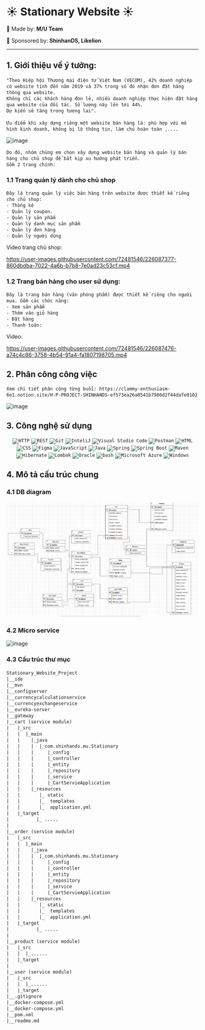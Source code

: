 # :sunny: Stationary Website :sunny:

:sunflower: Made by: 	**M/U Team**

:sunflower: Sponsored by: **ShinhanDS, Likelion**
***



## 1. Giới thiệu về ý tưởng:
```
"Theo Hiệp hội Thương mại điện tử Việt Nam (VECOM), 42% doanh nghiệp có website tính đến năm 2019 và 37% trong số đó nhận đơn đặt hàng thông qua website. 
Không chỉ các khách hàng đơn lẻ, nhiều doanh nghiệp thực hiện đặt hàng qua website của đối tác. Số lượng này lên tới 44%. 
Dự kiến sẽ tăng trong tương lai". 

Ưu điểm khi xây dựng riêng một website bán hàng là: phù hợp với mô hình kinh doanh, không bị lộ thông tin, làm chủ hoàn toàn ,....

```

![image](https://user-images.githubusercontent.com/72481546/226086440-800b5b86-4a63-4bb8-bcea-c1fc38d097ef.png)
```
Do đó, nhóm chúng em chọn xây dựng website bán hàng và quản lý bán hàng cho chủ shop để bắt kịp xu hướng phát triển. 
Gồm 2 trang chính:
```

### 1.1 Trang quản lý dành cho chủ shop
```
Đây là trang quản lý việc bán hàng trên website được thiết kế riêng cho chủ shop:
- Thống kê
- Quản lý coupon.
- Quản lý sản phẩm
- Quản lý danh mục sản phẩm
- Quản lý đơn hàng
- Quản lý người dùng 
```


Video trang chủ shop:

https://user-images.githubusercontent.com/72481546/226087377-860dbdba-7022-4a6b-b7b8-7e0ad23c53cf.mp4



### 1.2 Trang bán hàng cho user sử dụng:
```
Đây là trang bán hàng (văn phòng phẩm) được thiết kế riêng cho người mua. Gồm các chức năng:
- Xem sản phẩm
- Thêm vào giỏ hàng
- Đặt hàng 
- Thanh toán:
```
Video:

https://user-images.githubusercontent.com/72481546/226087476-a74c4c86-3758-4b54-91a4-fa1807198705.mp4



## 2. Phân công công việc

```
Xem chi tiết phân công từng buổi: https://clammy-enthusiasm-6e1.notion.site/H-P-PROJECT-SHINHANDS-ef573ea26a0541b7986d2f44dafe0102
```

![image](https://user-images.githubusercontent.com/72481546/226088677-7ed5f741-5ed4-4e5e-85bd-02152ba7ee4e.png)

##  3. Công nghệ sử dụng
<div align="center">
	<code><img height="50" src="https://user-images.githubusercontent.com/25181517/192107854-765620d7-f909-4953-a6da-36e1ef69eea6.png" alt="HTTP" title="HTTP" /></code>
	<code><img height="50" src="https://user-images.githubusercontent.com/25181517/192107858-fe19f043-c502-4009-8c47-476fc89718ad.png" alt="REST" title="REST" /></code>
	<code><img height="50" src="https://user-images.githubusercontent.com/25181517/192108372-f71d70ac-7ae6-4c0d-8395-51d8870c2ef0.png" alt="Git" title="Git" /></code>
	<code><img height="50" src="https://user-images.githubusercontent.com/25181517/192108890-200809d1-439c-4e23-90d3-b090cf9a4eea.png" alt="InteliJ" title="InteliJ" /></code>
	<code><img height="50" src="https://user-images.githubusercontent.com/25181517/192108891-d86b6220-e232-423a-bf5f-90903e6887c3.png" alt="Visual Studio Code" title="Visual Studio Code" /></code>
	<code><img height="50" src="https://user-images.githubusercontent.com/25181517/192109061-e138ca71-337c-4019-8d42-4792fdaa7128.png" alt="Postman" title="Postman" /></code>
	<code><img height="50" src="https://user-images.githubusercontent.com/25181517/192158954-f88b5814-d510-4564-b285-dff7d6400dad.png" alt="HTML" title="HTML" /></code>
	<code><img height="50" src="https://user-images.githubusercontent.com/25181517/183898674-75a4a1b1-f960-4ea9-abcb-637170a00a75.png" alt="CSS" title="CSS" /></code>
	<code><img height="50" src="https://user-images.githubusercontent.com/25181517/189715289-df3ee512-6eca-463f-a0f4-c10d94a06b2f.png" alt="Figma" title="Figma" /></code>
	<code><img height="50" src="https://user-images.githubusercontent.com/25181517/117447155-6a868a00-af3d-11eb-9cfe-245df15c9f3f.png" alt="JavaScript" title="JavaScript" /></code>
	<code><img height="50" src="https://user-images.githubusercontent.com/25181517/117201156-9a724800-adec-11eb-9a9d-3cd0f67da4bc.png" alt="Java" title="Java" /></code>
	<code><img height="50" src="https://user-images.githubusercontent.com/25181517/117201470-f6d56780-adec-11eb-8f7c-e70e376cfd07.png" alt="Spring" title="Spring" /></code>
	<code><img height="50" src="https://user-images.githubusercontent.com/25181517/183891303-41f257f8-6b3d-487c-aa56-c497b880d0fb.png" alt="Spring Boot" title="Spring Boot" /></code>
	<code><img height="50" src="https://user-images.githubusercontent.com/25181517/117207242-07d5a700-adf4-11eb-975e-be04e62b984b.png" alt="Maven" title="Maven" /></code>
	<code><img height="50" src="https://user-images.githubusercontent.com/25181517/117207493-49665200-adf4-11eb-808e-a9c0fcc2a0a0.png" alt="Hibernate" title="Hibernate" /></code>
	<code><img height="50" src="https://user-images.githubusercontent.com/25181517/190229463-87fa862f-ccf0-48da-8023-940d287df610.png" alt="Lombok" title="Lombok" /></code>
	<code><img height="50" src="https://user-images.githubusercontent.com/25181517/117208736-bdedc080-adf5-11eb-912f-61c7d43705f6.png" alt="Oracle" title="Oracle" /></code>
	<code><img height="50" src="https://user-images.githubusercontent.com/25181517/192158606-7c2ef6bd-6e04-47cf-b5bc-da2797cb5bda.png" alt="bash" title="bash" /></code>
	<code><img height="50" src="https://user-images.githubusercontent.com/25181517/183911544-95ad6ba7-09bf-4040-ac44-0adafedb9616.png" alt="Microsoft Azure" title="Microsoft Azure" /></code>
	<code><img height="50" src="https://user-images.githubusercontent.com/25181517/186884150-05e9ff6d-340e-4802-9533-2c3f02363ee3.png" alt="Windows" title="Windows" /></code>
</div>

## 4. Mô tả cấu trúc chung


### 4.1 DB diagram

![image](./src/main/resources/static/images/readme/dbdiagram.png)

### 4.2 Micro service

![image](https://user-images.githubusercontent.com/72481546/226092660-966c8703-5ccd-4369-bbc7-8e58fee9d95f.png)

### 4.3 Cấu trúc thư mục

```
Stationary_Website_Project
|__ide
|__mvn
|__configserver
|__currencycalculationservice
|__currencyexchangeservice
|__eureka-server
|__gateway
|__cart (service module)
|   |_src
|   |  |_main
|   |    |_java
|   |    |  |_com.shinhands.mu.Stationary
|   |    |     |_config
|   |    |     |_controller
|   |    |     |_entity
|   |    |     |_repository
|   |    |     |_service
|   |    |     |_CartServieApplication
|   |    |_resources  
|   |       |_ static
|   |       |_  templates
|   |       |_  application.yml
|   |_target
|          |_ ..... 
|
|__order (service module)
|   |_src
|   |  |_main
|   |    |_java
|   |    |  |_com.shinhands.mu.Stationary
|   |    |     |_config
|   |    |     |_controller
|   |    |     |_entity
|   |    |     |_repository
|   |    |     |_service
|   |    |     |_CartServieApplication
|   |    |_resources  
|   |       |_ static
|   |       |_  templates
|   |       |_  application.yml
|   |_target
|          |_ ..... 
|
|__product (service module)
|   |_src
|   |  |_......
|   |_target
|
|__user (service module)
|   |_src
|   |  |_......
|   |_target
|__.gitignore
|__docker-compose.yml
|__docker-compose.yml
|__pom.xml
|__readme.md


```


